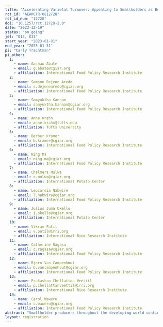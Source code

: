 ```yaml
---
title: "Accelerating Varietal Turnover: Appealing to Smallholders as Both Producers and Consumers"
rct_id: "AEARCTR-0012728"
rct_id_num: "12728"
doi: "10.1257/rct.12728-2.0"
date: "2023-12-19"
status: "on_going"
jel: "O13, O33"
start_year: "2023-01-01"
end_year: "2025-01-31"
pi: "Carly Trachtman"
pi_other:
  1:
    - name: Gashaw Abate
    - email: g.abate@cgiar.org
    - affiliation: International Food Policy Research Institute
  2:
    - name: Samson Dejene Aredo
    - email: s.dejenearedo@cgiar.org
    - affiliation: International Food Policy Research Institute
  3:
    - name: Samyuktha Kannan
    - email: samyuktha.kannan@cgiar.org
    - affiliation: International Food Policy Research Institute
  4:
    - name: Anne Krahn
    - email: anne.krahn@tufts.edu
    - affiliation: Tufts University
  5:
    - name: Berber Kramer
    - email: b.kramer@cgiar.org
    - affiliation: International Food Policy Research Institute
  6:
    - name: Ning Ma
    - email: ning.ma@cgiar.org
    - affiliation: International Food Policy Research Institute
  7:
    - name: Chalmers Mulwa
    - email: c.mulwa@cgiar.org
    - affiliation: International Potato Center
  8:
    - name: Leocardia Nabwire
    - email: l.nabwire@cgiar.org
    - affiliation: International Food Policy Research Institute
  9:
    - name: Julius Juma Okello
    - email: j.okello@cgiar.org
    - affiliation: International Potato Center
  10:
    - name: Vikram Patil
    - email: v.patil@irri.org
    - affiliation: International Rice Research Institute
  11:
    - name: Catherine Ragasa
    - email: c.ragasa@cgiar.org
    - affiliation: International Food Policy Research Institute
  12:
    - name: Bjorn Van Campenhout
    - email: b.vancampenhout@cgiar.org
    - affiliation: International Food Policy Research Institute
  13:
    - name: Prakashan Chellattan Veettil
    - email: p.chellattanveettil@irri.org
    - affiliation: International Rice Research Institute
  14:
    - name: Carol Waweru
    - email: c.waweru@cgiar.org
    - affiliation: International Food Policy Research Institute
abstract: "Smallholder producers throughout the developing world continue to produce old crop varieties, despite the availability of newer, likely preferable alternatives. One explanation is that learning about new varieties through experimentation is risky, as newer varieties can be more expensive, and farmers may be unsure of how these varieties will perform on their land. As self-consumption is also prevalent, households may face additional consumption-related risks when producing a new variety, such as dislike of the taste. In this project, we compare interventions that address production-side risks (free seed trial packs) and consumption-side risks (free samples of the same variety's end-product, and a cooking demonstration) to adoption of new varieties. We use a randomized controlled trial with a 2x2 matrix treatment design, where farmers either receive one intervention, both, or neither. We implement this across six settings (Ethiopia, India, Kenya, Nigeria, and two in Uganda) considering a variety of crops."
layout: registration
---
```



